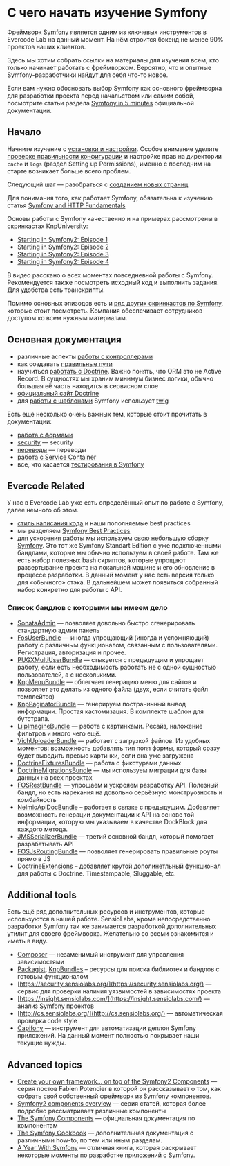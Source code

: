 # С чего начать изучение Symfony

Фреймворк [Symfony](http://symfony.com/) является одним из ключевых инструментов в Evercode Lab на данный момент. На нём строится бэкенд не менее 90% проектов наших клиентов.

Здесь мы хотим собрать ссылки на материалы для изучения всем, кто только начинает работать с фреймворком. Вероятно, что и опытные Symfony-разработчики найдут для себя что-то новое.

Если вам нужно обосновать выбор Symfony как основного фреймворка для разработки проекта перед начальством или самим собой, посмотрите статьи раздела [Symfony in 5 minutes](http://symfony.com/symfony_in_five_minutes) официальной документации.

## Начало

Начните изучение с [установки и настройки](http://symfony.com/doc/current/book/installation.html). Особое внимание уделите [проверке правильности конфигурации](http://symfony.com/doc/current/book/installation.html#checking-symfony-application-configuration-and-setup) и настройке прав на директории `cache` и `logs` (раздел Setting up Permissions), именно с последним на старте возникает больше всего проблем.

Следующий шаг — разобраться с [созданием новых страниц](http://symfony.com/doc/current/book/page_creation.html)

Для понимания того, как работает Symfony, обязательна к изучению статья [Symfony and HTTP Fundamentals](http://symfony.com/doc/current/book/http_fundamentals.html)

Основы работы с Symfony качественно и на примерах рассмотрены в скринкастах KnpUniversity:
* [Starting in Symfony2: Episode 1](https://knpuniversity.com/screencast/symfony2-ep1)
*  [Starting in Symfony2: Episode 2](https://knpuniversity.com/screencast/symfony2-ep2)
* [Starting in Symfony2: Episode 3](https://knpuniversity.com/screencast/symfony2-ep3)
*  [Starting in Symfony2: Episode 4](https://knpuniversity.com/screencast/symfony2-ep4)

В видео расскано о всех моментах повседневной работы с Symfony. Рекомендуется также посмотреть исходный код и выполнить задания. Для удобства есть транскрипты.

Помимо основных эпизодов есть и [ряд других скринкастов по Symfony](https://knpuniversity.com/tracks/symfony), которые стоит посмотреть. Компания обеспечивает сотрудников доступом ко всем нужным материалам.

## Основная документация

* различные аспекты [работы с контроллерами](http://symfony.com/doc/current/book/controller.html)
* как создавать [правильные пути](http://symfony.com/doc/current/book/routing.html)
* научиться [работать с Doctrine](http://symfony.com/doc/current/book/doctrine.html). Важно понять, что ORM это не Active Record. В сущностях мы храним минимум бизнес логики, обычно большая её часть находится в сервисном слое
*  [официальный сайт Doctrine](http://docs.doctrine-project.org/projects/doctrine-orm/en/latest/)
* для [работы с шаблонами](http://symfony.com/doc/current/book/templating.html) Symfony использует [twig](http://twig.sensiolabs.org/documentation)

Есть ещё несколько очень важных тем, которые стоит прочитать в документации:

* [работа с формами](http://symfony.com/doc/current/book/forms.html)
* [security](http://symfony.com/doc/current/book/security.html) — security
* [переводы](http://symfony.com/doc/current/book/translation.html) — переводы
* [работа с Service Container](http://symfony.com/doc/current/book/service_container.html)
* все, что касается [тестирования в Symfony](http://symfony.com/doc/current/book/testing.html)

## Evercode Related

У нас в Evercode Lab уже есть определённый опыт по работе с Symfony, далее немного об этом.

* [стиль написания кода](https://github.com/EvercodeLab/thebookofknowledge/blob/master/code_work/code_style.md) и наши пополняемые best practices
* мы разделяем [Symfony Best Practices](http://symfony.com/doc/current/best_practices/index.html)
* для ускорения работы мы используем [свою небольшую сборку Symfony](https://github.com/EvercodeLab/symfony-skeleton). Это тот же Symfony Standart Edition с уже подключенными бандлами, которые мы обычно используем в своей работе. Там же есть набор полезных bash скриптов, которые упрощают развертывание проекта на локальной машине и его обновление в процессе разработки. В данный момент у нас есть версия только для «обычного» стэка. В дальнейшем может появиться собранный набор конкретно для работы с API.

### Список бандлов с которыми мы имеем дело

* [SonataAdmin](https://sonata-project.org/bundles/admin/2-3/doc/index.html) — позволяет довольно быстро сгенерировать стандартную админ панель
* [FosUserBundle](http://symfony.com/doc/master/bundles/FOSRestBundle/index.html) — иногда упрощающий (иногда и усложняющий) работу с различным функционалом, связанным с пользователями. Регистрация, авторизация и прочее.
* [PUGXMultiUserBundle](https://github.com/PUGX/PUGXMultiUserBundle) — стыкуется с предыдущим и упрощает работу, если есть необходимость работать не с одной сущностью пользователей, а с несколькими.
* [KnpMenuBundle](http://symfony.com/doc/master/bundles/KnpMenuBundle/index.html) — облегчает генерацию меню для сайтов и позволяет это делать из одного файла (двух, если считать файл темплейтов)
* [KnpPaginatorBundle](https://github.com/KnpLabs/KnpPaginatorBundle) — генерируем постраничный вывод информации. Простая кастомизация. В комплекте шаблон для бутстрапа.
* [LiipImagineBundle](http://symfony.com/doc/master/bundles/LiipImagineBundle/index.html) — работа с картинками. Ресайз, наложение фильтров и много чего ещё.
* [VichUploaderBundle](https://github.com/dustin10/VichUploaderBundle) — работает с загрузкой файлов. Из удобных моментов: возможность добавлять тип поля формы, который сразу будет выводить превью картинки, если она уже загружена
* [DoctrineFixturesBundle](http://symfony.com/doc/master/bundles/DoctrineFixturesBundle/index.html) — работа с фикстурами данных
* [DoctrineMigrationsBundle](http://symfony.com/doc/master/bundles/DoctrineMigrationsBundle/index.html) — мы используем миграции для базы данных на всех проектах
* [FOSRestBundle](http://symfony.com/doc/master/bundles/FOSRestBundle/index.html) — упрощаем и ускрояем разработку API. Полезный бандл, но есть нарекания на довольно серьёзную монструозность и комбайность
* [NelmioApiDocBundle](https://github.com/nelmio/NelmioApiDocBundle/blob/master/Resources/doc/index.md) – работает в связке с предыдущим. Добавляет возможность генерации документации к API на основе той информации, которую мы указываем в качестве DockBlock для каждого метода.
* [JMSSerializerBundle](https://github.com/schmittjoh/JMSSerializerBundle) — третий основной бандл, который помогает разрабатывать API
* [FOSJsRoutingBundle](https://github.com/FriendsOfSymfony/FOSJsRoutingBundle/blob/master/Resources/doc/index.md) — позволяет генерировать правильные роуты прямо в JS
* [DoctrineExtensions](https://github.com/Atlantic18/DoctrineExtensions) – добавляет крутой дополинетльный функционал для работы с Doctrine. Timestampable, Sluggable, etc.

## Additional tools

Есть ещё ряд дополнительных ресурсов и инструментов, которые используются в нашей работе. SensioLabs, кроме непосредственно разработки Symfony так же занимается разработкой дополнительных утилит для своего фреймворка. Желательно со всеми ознакомится и иметь в виду.

* [Composer](https://getcomposer.org/doc/) — незаменимый инструмент для управления зависимостями
* [Packagist](https://packagist.org/), [KnpBundles](http://knpbundles.com/) – ресурсы для поиска библиотек и бандлов с готовым функционалом
* [https://security.sensiolabs.org/](https://security.sensiolabs.org/) — сервис для проверки наличия уязвимостей в зависимостях проекта
*  [https://insight.sensiolabs.com/](https://insight.sensiolabs.com/) — анализ Symfony проектов
* [http://cs.sensiolabs.org/](http://cs.sensiolabs.org/) — автоматическая проверка code style
* [Capifony](http://capifony.org/) — инструмент для автоматизации деплоя Symfony приложений. На данный момент полностью покрывает наши текущие нужды.

## Advanced topics

* [Create your own framework... on top of the Symfony2 Components](http://fabien.potencier.org/create-your-own-framework-on-top-of-the-symfony2-components-part-1.html) — серия постов Fabien Potencier в которой он рассказывает о том, как собрать свой собственный фреймворк из Symfony компонентов.
* [Symfony2 components overview](http://blog.servergrove.com/tag/symfony2-components/) — серия статей, которая более подробно рассматривает различные компоненты
* [The Symfony Components](http://symfony.com/doc/current/components/index.html) — официальная документация по компонентам
* [The Symfony Cookbook](http://symfony.com/doc/current/cookbook/index.html) — дополнительная документация с различными how-to, по тем или иным разделам.
* [A Year With Symfony](https://leanpub.com/a-year-with-symfony) — отличная книга, которая раскрывает некоторые моменты по разработке приложений с Symfony.
